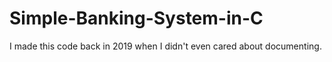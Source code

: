 # Simple-Banking-System-in-C
I made this code back in 2019 when I didn't even cared about  documenting.
